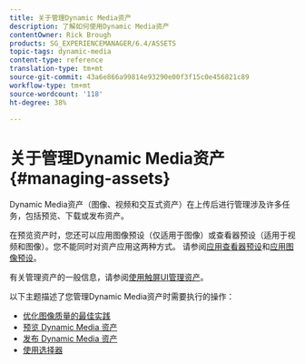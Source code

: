 ```yaml
---
title: 关于管理Dynamic Media资产
description: 了解如何使用Dynamic Media资产
contentOwner: Rick Brough
products: SG_EXPERIENCEMANAGER/6.4/ASSETS
topic-tags: dynamic-media
content-type: reference
translation-type: tm+mt
source-git-commit: 43a6e866a99814e93290e00f3f15c0e456821c89
workflow-type: tm+mt
source-wordcount: '118'
ht-degree: 38%

---
```



# 关于管理Dynamic Media资产{#managing-assets}

Dynamic Media资产（图像、视频和交互式资产）在上传后进行管理涉及许多任务，包括预览、下载或发布资产。

在预览资产时，您还可以应用图像预设（仅适用于图像）或查看器预设（适用于视频和图像）。您不能同时对资产应用这两种方式。 请参阅[应用查看器预设](viewer-presets.md)和[应用图像预设](image-presets.md)。

有关管理资产的一般信息，请参阅[使用触屏UI管理资产](managing-assets-touch-ui.md)。

以下主题描述了您管理Dynamic Media资产时需要执行的操作：

* [优化图像质量的最佳实践](best-practices-for-optimizing-the-quality-of-your-images.md)
* [预览 Dynamic Media 资产](previewing-assets.md)
* [发布 Dynamic Media 资产](publishing-dynamicmedia-assets.md)
* [使用选择器](working-with-selectors.md)

